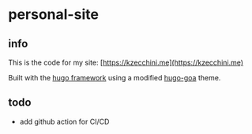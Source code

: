 # personal-site

## info

This is the code for my site: [https://kzecchini.me](https://kzecchini.me)

Built with the [hugo framework](https://gohugo.io/) using a modified [hugo-goa](https://github.com/kaapiandcode/hugo-goa) theme.


## todo
- add github action for CI/CD
